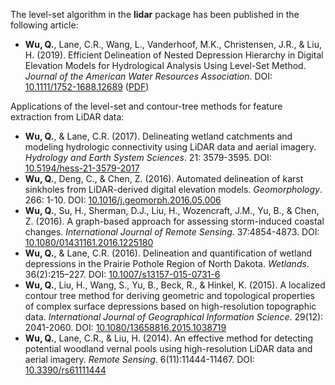The level-set algorithm in the **lidar** package has been published in
the following article:

-   **Wu, Q.**, Lane, C.R., Wang, L., Vanderhoof, M.K., Christensen,
    J.R., & Liu, H. (2019). Efficient Delineation of Nested Depression
    Hierarchy in Digital Elevation Models for Hydrological Analysis
    Using Level-Set Method. *Journal of the American Water Resources
    Association*. DOI: [10.1111/1752-1688.12689](https://doi.org/10.1111/1752-1688.12689) ([PDF](https://spatial.utk.edu/pubs/2019_JAWRA.pdf))

Applications of the level-set and contour-tree methods for feature
extraction from LiDAR data:

-   **Wu, Q.**, & Lane, C.R. (2017). Delineating wetland catchments and
    modeling hydrologic connectivity using LiDAR data and aerial
    imagery. *Hydrology and Earth System Sciences*. 21: 3579-3595. DOI:
    [10.5194/hess-21-3579-2017](https://doi.org/10.5194/hess-21-3579-2017)
-   **Wu, Q.**, Deng, C., & Chen, Z. (2016). Automated delineation of
    karst sinkholes from LiDAR-derived digital elevation models.
    *Geomorphology*. 266: 1-10. DOI:
    [10.1016/j.geomorph.2016.05.006](http://dx.doi.org/10.1016/j.geomorph.2016.05.006)
-   **Wu, Q.**, Su, H., Sherman, D.J., Liu, H., Wozencraft, J.M., Yu,
    B., & Chen, Z. (2016). A graph-based approach for assessing
    storm-induced coastal changes. *International Journal of Remote
    Sensing*. 37:4854-4873. DOI:
    [10.1080/01431161.2016.1225180](http://dx.doi.org/10.1080/01431161.2016.1225180)
-   **Wu, Q.**, & Lane, C.R. (2016). Delineation and quantification of
    wetland depressions in the Prairie Pothole Region of North Dakota.
    *Wetlands*. 36(2):215–227. DOI:
    [10.1007/s13157-015-0731-6](http://dx.doi.org/10.1007/s13157-015-0731-6)
-   **Wu, Q.**, Liu, H., Wang, S., Yu, B., Beck, R., & Hinkel, K.
    (2015). A localized contour tree method for deriving geometric and
    topological properties of complex surface depressions based on
    high-resolution topographic data. *International Journal of
    Geographical Information Science*. 29(12): 2041-2060. DOI:
    [10.1080/13658816.2015.1038719](http://dx.doi.org/10.1080/13658816.2015.1038719)
-   **Wu, Q.**, Lane, C.R., & Liu, H. (2014). An effective method for
    detecting potential woodland vernal pools using high-resolution
    LiDAR data and aerial imagery. *Remote Sensing*. 6(11):11444-11467.
    DOI: [10.3390/rs61111444](http://dx.doi.org/10.3390/rs61111444)